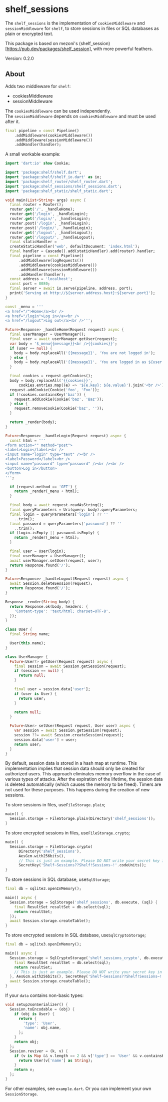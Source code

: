 # shelf_sessions

The `shelf_sessions` is the implementation of `cookiesMiddleware` and  `sessionMiddleware` for `shelf`, to store sessions in files or SQL databases as plain or encrypted text.

This package is based on mezoni's (shelf_session)[https://pub.dev/packages/shelf_session], with more powerful feathers.

Version: 0.2.0

## About

Adds two middleware for `shelf`:
- cookiesMiddleware
- sessionMiddleware

The `cookiesMiddleware` can be used independently.  
The `sessionMiddleware` depends on `cookiesMiddleware` and must be used after it.

```dart
final pipeline = const Pipeline()
    .addMiddleware(cookiesMiddleware())
    .addMiddleware(sessionMiddleware())
    .addHandler(handler);
```

A small workable example:

```dart
import 'dart:io' show Cookie;

import 'package:shelf/shelf.dart';
import 'package:shelf/shelf_io.dart' as io;
import 'package:shelf_router/shelf_router.dart';
import 'package:shelf_sessions/shelf_sessions.dart';
import 'package:shelf_static/shelf_static.dart';

void main(List<String> args) async {
  final router = Router();
  router.get('/', _handleHome);
  router.get('/login', _handleLogin);
  router.get('/login/', _handleLogin);
  router.post('/login', _handleLogin);
  router.post('/login/', _handleLogin);
  router.get('/logout', _handleLogout);
  router.get('/logout/', _handleLogout);
  final staticHandler =
  createStaticHandler('web', defaultDocument: 'index.html');
  final handler = Cascade().add(staticHandler).add(router).handler;
  final pipeline = const Pipeline()
      .addMiddleware(logRequests())
      .addMiddleware(cookiesMiddleware())
      .addMiddleware(sessionMiddleware())
      .addHandler(handler);
  const address = 'localhost';
  const port = 8080;
  final server = await io.serve(pipeline, address, port);
  print('Serving at http://${server.address.host}:${server.port}');
}

const _menu = '''
<a href="/">Home</a><br />
<a href="/login">Log in</a><br />
<a href="/logout">Log out</a><br />''';

Future<Response> _handleHome(Request request) async {
  final userManager = UserManager();
  final user = await userManager.getUser(request);
  var body = '$_menu{{message}}<br />{{cookies}}';
  if (user == null) {
    body = body.replaceAll('{{message}}', 'You are not logged in');
  } else {
    body = body.replaceAll('{{message}}', 'You are logged in as ${user.name}');
  }

  final cookies = request.getCookies();
  body = body.replaceAll('{{cookies}}',
      cookies.entries.map((e) => '${e.key}: ${e.value}').join('<br />'));
  request.addCookie(Cookie('foo', 'Foo'));
  if (!cookies.containsKey('baz')) {
    request.addCookie(Cookie('baz', 'Baz'));
  } else {
    request.removeCookie(Cookie('baz', ''));
  }

  return _render(body);
}

Future<Response> _handleLogin(Request request) async {
  const html = '''
<form action="" method="post">
<label>Login</label><br />
<input name="login" type="text" /><br />
<label>Password</label><br />
<input name="password" type="password" /><br /><br />
<button>Log in</button>
</form>
''';

  if (request.method == 'GET') {
    return _render(_menu + html);
  }

  final body = await request.readAsString();
  final queryParameters = Uri(query: body).queryParameters;
  final login = queryParameters['login'] ?? ''
    ..trim();
  final password = queryParameters['password'] ?? ''
    ..trim();
  if (login.isEmpty || password.isEmpty) {
    return _render(_menu + html);
  }

  final user = User(login);
  final userManager = UserManager();
  await userManager.setUser(request, user);
  return Response.found('/');
}

Future<Response> _handleLogout(Request request) async {
  await Session.deleteSession(request);
  return Response.found('/');
}

Response _render(String body) {
  return Response.ok(body, headers: {
    'Content-type': 'text/html; charset=UTF-8',
  });
}

class User {
  final String name;

  User(this.name);
}

class UserManager {
  Future<User?> getUser(Request request) async {
    final session = await Session.getSession(request);
    if (session == null) {
      return null;
    }

    final user = session.data['user'];
    if (user is User) {
      return user;
    }

    return null;
  }

  Future<User> setUser(Request request, User user) async {
    var session = await Session.getSession(request);
    session ??= await Session.createSession(request);
    session.data['user'] = user;
    return user;
  }
}

```

By default, session data is stored in a hash map at runtime.
This implementation implies that session data should only be created for authorized users.
This approach eliminates memory overflow in the case of various types of attacks.
After the expiration of the lifetime, the session data is deleted automatically (which causes the memory to be freed).
Timers are not used for these purposes. This happens during the creation of new sessions.

To store sessions in files, use`FileStorage.plain`;

```dart
main() {
  Session.storage = FileStorage.plain(Directory('shelf_sessions'));
}
```

To store encrypted sessions in files, use`FileStorage.crypto`;

```dart
main() {
  Session.storage = FileStorage.crypto(
      Directory('shelf_sessions'),
      AesGcm.with256bits(),
      // This is just an example. Please DO NOT write your secret key in code.
      SecretKey('Shelf~Sessions??Shelf!Sessions~!'.codeUnits));
}
```

To store sessions in SQL database, use`SqlStorage`;

```dart
final db = sqlite3.openInMemory();

main() async {
  Session.storage = SqlStorage('shelf_sessions', db.execute, (sql) {
    final ResultSet resultSet = db.select(sql);
    return resultSet;
  });
  await Session.storage.createTable();
}
```

To store encrypted sessions in SQL database, use`SqlCryptoStorage`;

```dart
final db = sqlite3.openInMemory();

main() async {
  Session.storage = SqlCryptoStorage('shelf_sessions_crypto', db.execute, (sql) {
    final ResultSet resultSet = db.select(sql);
    return resultSet;
    // This is just an example. Please DO NOT write your secret key in code.
  }, AesGcm.with256bits(), SecretKey('Shelf~Sessions??Shelf!Sessions~!'.codeUnits));
  await Session.storage.createTable();
}
```

If your `data` contains non-basic types:

```dart
void setupJsonSerializer() {
  Session.toEncodable = (obj) {
    if (obj is User) {
      return {
        'type': 'User',
        'name': obj.name,
      };
    }
    return obj;
  };
  Session.reviver = (k, v) {
    if (v is Map && v.length == 2 && v['type'] == 'User' && v.containsKey('name')) {
      return User(v['name'] as String);
    }
    return v;
  };
}
```

For other examples, see `example.dart`. Or you can implement your own `SessionStorage`.